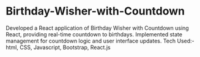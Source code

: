# Birthday-Wisher-with-Countdown
Developed a React application of Birthday Wisher with Countdown using React, providing real-time countdown to birthdays. Implemented state management for countdown logic and user interface updates. Tech Used:-html, CSS, Javascript, Bootstrap, React.js
